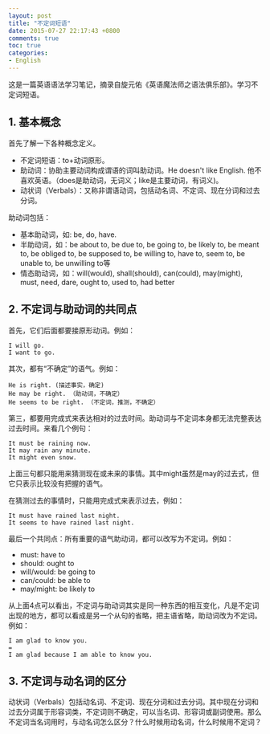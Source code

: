 ```yaml
---
layout: post
title: "不定词短语"
date: 2015-07-27 22:17:43 +0800
comments: true
toc: true
categories: 
- English
---
```


这是一篇英语语法学习笔记，摘录自旋元佑《英语魔法师之语法俱乐部》。学习不定词短语。

<!--more-->

## 1. 基本概念
首先了解一下各种概念定义。

* 不定词短语：to+动词原形。
* 助动词：协助主要动词构成谓语的词叫助动词。He doesn't like English. 他不喜欢英语。（does是助动词，无词义；like是主要动词，有词义)。
* 动状词（Verbals）：又称非谓语动词，包括动名词、不定词、现在分词和过去分词。

助动词包括：

* 基本助动词，如: be, do, have.
* 半助动词，如：be about to, be due to, be going to, be likely to, be meant to, be obliged to, be supposed to, be willing to, have to, seem to, be unable to, be unwilling to等
* 情态助动词，如：will(would), shall(should), can(could), may(might), must, need, dare, ought to, used to, had better

## 2. 不定词与助动词的共同点
首先，它们后面都要接原形动词。例如：

```
I will go.
I want to go.
```

其次，都有“不确定”的语气。例如：

```
He is right. (描述事实，确定)
He may be right. （助动词，不确定）
He seems to be right. （不定词，推测，不确定）
```

第三，都要用完成式来表达相对的过去时间。助动词与不定词本身都无法完整表达过去时间。来看几个例句：

```
It must be raining now.
It may rain any minute.
It might even snow.
```

上面三句都只能用来猜测现在或未来的事情。其中might虽然是may的过去式，但它只表示比较没有把握的语气。

在猜测过去的事情时，只能用完成式来表示过去，例如：

```
It must have rained last night.
It seems to have rained last night.
```

最后一个共同点：所有重要的语气助动词，都可以改写为不定词。例如：

* must: have to
* should: ought to
* will/would: be going to
* can/could: be able to
* may/might: be likely to

从上面4点可以看出，不定词与助动词其实是同一种东西的相互变化，凡是不定词出现的地方，都可以看成是另一个从句的省略，把主语省略，助动词改为不定词。例如：

```
I am glad to know you.
=
I am glad because I am able to know you.
```

## 3. 不定词与动名词的区分
动状词（Verbals）包括动名词、不定词、现在分词和过去分词。其中现在分词和过去分词属于形容词类，不定词则不确定，可以当名词、形容词或副词使用。那么不定词当名词用时，与动名词怎么区分？什么时候用动名词，什么时候用不定词？



